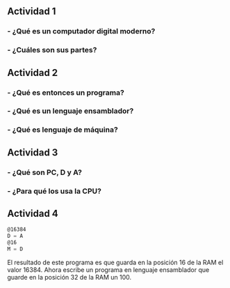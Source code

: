 ## Actividad 1


### - ¿Qué es un computador digital moderno?


### - ¿Cuáles son sus partes?


## Actividad 2

### - ¿Qué es entonces un programa?


### - ¿Qué es un lenguaje ensamblador?


### - ¿Qué es lenguaje de máquina?

## Actividad 3


### - ¿Qué son PC, D y A?


### - ¿Para qué los usa la CPU?


## Actividad 4

```asm
@16384
D = A
@16
M = D
```

El resultado de este programa es que guarda en la posición 16 de la RAM el valor 16384. Ahora escribe un programa en lenguaje ensamblador que guarde en la posición 32 de la RAM un 100.


